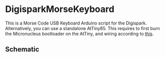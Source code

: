 # DigisparkMorseKeyboard

This is a Morse Code USB Keyboard Arduino script for the Digispark.
Alternatively, you can use a standalone AtTiny85. This requires to first burn the Micronucleus bootloader on the AtTiny, and wiring according to [this](http://blog.flipwork.nl/?x=entry:entry081009-142605).

## Schematic

